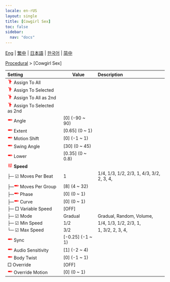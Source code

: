 ```yaml
---
locale: en-rUS
layout: single
title: [Cowgirl Sex]
toc: false
sidebar:
  nav: "docs"
---
```

[Eng](/dancexr/menu/2025.4/motion/cowgirl_sex) | [繁中](/tw/dancexr/menu/2025.4/motion/cowgirl_sex) | [日本語](/jp/dancexr/menu/2025.4/motion/cowgirl_sex) | [한국어](/kr/dancexr/menu/2025.4/motion/cowgirl_sex) | [简中](/zh/dancexr/menu/2025.4/motion/cowgirl_sex)

[Procedural](../menu#Procedural) > [Cowgirl Sex]



| Setting | Value | Description |
| :--- | --- | :--- |
| <img src="/images/icon/ic_motion.png" alt="motion icon"/> Assign To All|| 
| <img src="/images/icon/ic_motion.png" alt="motion icon"/> Assign To Selected|| 
| <img src="/images/icon/ic_motion.png" alt="motion icon"/> Assign To All as 2nd|| 
| <img src="/images/icon/ic_motion.png" alt="motion icon"/> Assign To Selected as 2nd|| 
| <img src="/images/icon/ic_slider.png" alt="slider icon"/> Angle| [0] (-90 ~ 90) | 
| <img src="/images/icon/ic_slider.png" alt="slider icon"/> Extent| [0.65] (0 ~ 1) | 
| <img src="/images/icon/ic_slider.png" alt="slider icon"/> Motion Shift| [0] (-1 ~ 1) | 
| <img src="/images/icon/ic_slider.png" alt="slider icon"/> Swing Angle| [30] (0 ~ 45) | 
| <img src="/images/icon/ic_slider.png" alt="slider icon"/> Lower| [0.35] (0 ~ 0.8) | 
| <img src="/images/icon/ic_tune.png" alt="tune icon"/> <b>Speed</b>| | 
| ├─ ☑ Moves Per Beat| 1 | 1/4, 1/3, 1/2, 2/3, 1, 4/3, 3/2, 2, 3, 4, 
| ├─<img src="/images/icon/ic_slider.png" alt="slider icon"/> Moves Per Group| [8] (4 ~ 32) | 
| ├─<img src="/images/icon/ic_slider.png" alt="slider icon"/> Phase| [0] (0 ~ 1) | 
| ├─<img src="/images/icon/ic_slider.png" alt="slider icon"/> Curve| [0] (0 ~ 1) | 
| ├─ □ Variable Speed| [OFF] | 
| ├─ ☑ Mode| Gradual | Gradual, Random, Volume, 
| ├─ ☑ Min Speed| 1/2 | 1/4, 1/3, 1/2, 2/3, 1, 
| └─ ☑ Max Speed| 3/2 | 1, 3/2, 2, 3, 4, 
| <img src="/images/icon/ic_slider.png" alt="slider icon"/> Sync| [-0.25] (-1 ~ 1) | 
| <img src="/images/icon/ic_slider.png" alt="slider icon"/> Audio Sensitivity| [1] (-2 ~ 4) | 
| <img src="/images/icon/ic_slider.png" alt="slider icon"/> Body Twist| [0] (-1 ~ 1) | 
|  □ Override| [OFF] | 
| <img src="/images/icon/ic_slider.png" alt="slider icon"/> Override Motion| [0] (0 ~ 1) | 
